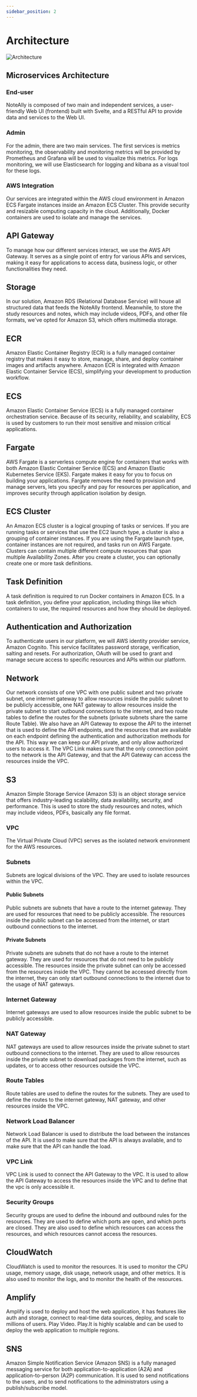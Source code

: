 ```yaml
---
sidebar_position: 2
---
```


# Architecture

![Architecture](/img/aws-network-architecture.png)

## Microservices Architecture

### End-user

NoteAlly is composed of two main and independent services, a user-friendly Web UI (frontend) built with Svelte, and a RESTful API to provide data and services to the Web UI.

### Admin

For the admin, there are two main services. The first services is metrics monitoring, the observability and monitoring metrics will be provided by Prometheus and Grafana will be used to visualize this metrics. For logs monitoring, we will use Elasticsearch for logging and kibana as a visual tool for these logs.

### AWS Integration

Our services are integrated within the AWS cloud environment in Amazon ECS Fargate instances inside an Amazon ECS Cluster. This provide security and resizable computing capacity in the cloud. Additionally, Docker containers are used to isolate and manage the services.

## API Gateway

To manage how our different services interact, we use the AWS API Gateway. It serves as a single point of entry for various APIs and services, making it easy for applications to access data, business logic, or other functionalities they need.

## Storage

In our solution, Amazon RDS (Relational Database Service) will house all structured data that feeds the NoteAlly frontend. Meanwhile, to store the study resources and notes, which may include videos, PDFs, and other file formats, we've opted for Amazon S3, which offers multimedia storage.

## ECR

Amazon Elastic Container Registry (ECR) is a fully managed container registry that makes it easy to store, manage, share, and deploy container images and artifacts anywhere. Amazon ECR is integrated with Amazon Elastic Container Service (ECS), simplifying your development to production workflow.

## ECS

Amazon Elastic Container Service (ECS) is a fully managed container orchestration service. Because of its security, reliability, and scalability, ECS is used by customers to run their most sensitive and mission critical applications.

## Fargate

AWS Fargate is a serverless compute engine for containers that works with both Amazon Elastic Container Service (ECS) and Amazon Elastic Kubernetes Service (EKS). Fargate makes it easy for you to focus on building your applications. Fargate removes the need to provision and manage servers, lets you specify and pay for resources per application, and improves security through application isolation by design.

## ECS Cluster

An Amazon ECS cluster is a logical grouping of tasks or services. If you are running tasks or services that use the EC2 launch type, a cluster is also a grouping of container instances. If you are using the Fargate launch type, container instances are not required, and tasks run on AWS Fargate. Clusters can contain multiple different compute resources that span multiple Availability Zones. After you create a cluster, you can optionally create one or more task definitions.

## Task Definition

A task definition is required to run Docker containers in Amazon ECS. In a task definition, you define your application, including things like which containers to use, the required resources and how they should be deployed.

## Authentication and Authorization

To authenticate users in our platform, we will AWS identity provider service, Amazon Cognito. This service facilitates password storage, verification, salting and resets. For authorization, OAuth will be used to grant and manage secure access to specific resources and APIs within our platform.

## Network

Our network consists of one VPC with one public subnet and two private subnet, one internet gateway to allow resources inside the public subnet to be publicly accessible, one NAT gateway to allow resources inside the private subnet to start outbound connections to the internet, and two route tables to define the routes for the subnets (private subnets share the same Route Table). We also have an API Gateway to expose the API to the internet that is used to define the API endpoints, and the resources that are available on each endpoint defining the authentication and authorization methods for the API. This way we can keep our API private, and only allow authorized users to access it. The VPC Link makes sure that the only connection point to the network is the API Gateway, and that the API Gateway can access the resources inside the VPC.

## S3

Amazon Simple Storage Service (Amazon S3) is an object storage service that offers industry-leading scalability, data availability, security, and performance. This is used to store the study resources and notes, which may include videos, PDFs, basically any file format.

### VPC

The Virtual Private Cloud (VPC) serves as the isolated network environment for the AWS resources.

### Subnets

Subnets are logical divisions of the VPC. They are used to isolate resources within the VPC.

#### Public Subnets

Public subnets are subnets that have a route to the internet gateway. They are used for resources that need to be publicly accessible. The resources inside the public subnet can be accessed from the internet, or start outbound connections to the internet.

#### Private Subnets

Private subnets are subnets that do not have a route to the internet gateway. They are used for resources that do not need to be publicly accessible. The resources inside the private subnet can only be accessed from the resources inside the VPC. They cannot be accessed directly from the internet, they can only start outbound connections to the internet due to the usage of NAT gateways.

### Internet Gateway

Internet gateways are used to allow resources inside the public subnet to be publicly accessible.

### NAT Gateway

NAT gateways are used to allow resources inside the private subnet to start outbound connections to the internet. They are used to allow resources inside the private subnet to download packages from the internet, such as updates, or to access other resources outside the VPC.

### Route Tables

Route tables are used to define the routes for the subnets. They are used to define the routes to the internet gateway, NAT gateway, and other resources inside the VPC.

### Network Load Balancer

Network Load Balancer is used to distribute the load between the instances of the API. It is used to make sure that the API is always available, and to make sure that the API can handle the load.

### VPC Link

VPC Link is used to connect the API Gateway to the VPC. It is used to allow the API Gateway to access the resources inside the VPC and to define that the vpc is only accessible it.

### Security Groups

Security groups are used to define the inbound and outbound rules for the resources. They are used to define which ports are open, and which ports are closed. They are also used to define which resources can access the resources, and which resources cannot access the resources.

## CloudWatch

CloudWatch is used to monitor the resources. It is used to monitor the CPU usage, memory usage, disk usage, network usage, and other metrics. It is also used to monitor the logs, and to monitor the health of the resources.

## Amplify

Amplify is used to deploy and host the web application, it has features like auth and storage, connect to real-time data sources, deploy, and scale to millions of users. Play Video. Play.It is highly scalable and can be used to deploy the web application to multiple regions.

## SNS

Amazon Simple Notification Service (Amazon SNS) is a fully managed messaging service for both application-to-application (A2A) and application-to-person (A2P) communication. It is used to send notifications to the users, and to send notifications to the administrators using a publish/subscribe model.
